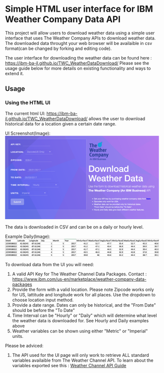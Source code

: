 
# Simple HTML user interface for IBM Weather Company Data API

This project will allow users to download weather data using a simple user interface that uses The Weather Company APIs to download weather data. The downloaded data throught your web browser will be availaible in csv format(can be changed by forking and editing code). 

The user interface  for downloading the weather data can be found here : https://ibm-ba-il.github.io/TWC_WeatherDataDownload/
Please see the usage guide below for more details on existing functionality and ways to extend it.

## Usage

### Using the HTML UI
The current html UI: https://ibm-ba-il.github.io/TWC_WeatherDataDownload/ allows the user to download historical data for a location given a certain date range. 

UI Screenshot(Image): 
![](Docs/UIScreenshot.png?raw=true "UI Screenshot")

The data is downloaded in CSV and can be on a daily or hourly level.

Example Daily(Image): 
![](Docs/DailyExample.png?raw=true "Daily Example Data")

To download data from the UI you will need:

1. A valid API Key for The Weather Channel Data Packages. Contact : https://www.ibm.com/us-en/marketplace/weather-company-data-packages
2. Provide the form with a valid location. Please note Zipcode works only for US, lattitude and longitude work for all places. Use the dropdown to choose location input method.
3. Provide a date range. Dates can only be historical, and the "From Date" should be before the "To Date"
4. Time Interval can be "Hourly" or "Daily" which will determine what level the weather data is downloaded for. See Hourly and Daily examples above
5. Weather variables can be shown using either "Metric" or "Imperial" units. 

Please be adviced:

1. The API used for the UI page will only work to retrieve ALL standard variables availaible from The Weather Channel API. To learn about the variables exported see this : [Weather Channel API Guide](Docs/TWC_Cleaned_Observations_API_Documentation.pdf)



